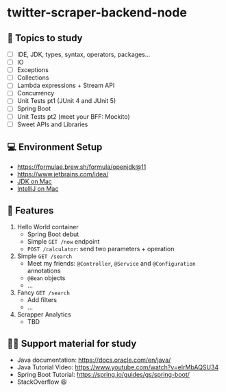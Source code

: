 # twitter-scraper-backend-node

## 🎯 Topics to study
- [ ] IDE, JDK, types, syntax, operators, packages...
- [ ] IO
- [ ] Exceptions
- [ ] Collections
- [ ] Lambda expressions + Stream API
- [ ] Concurrency
- [ ] Unit Tests pt1 (JUnit 4 and JUnit 5)
- [ ] Spring Boot
- [ ] Unit Tests pt2 (meet your BFF: Mockito)
- [ ] Sweet APIs and Libraries

## 💻 Environment Setup
- https://formulae.brew.sh/formula/openjdk@11
- https://www.jetbrains.com/idea/
- [JDK on Mac](https://mkyong.com/java/how-to-install-java-on-mac-osx/)
- [IntelliJ on Mac](https://devqa.io/brew-install-intellij/)

## 🔖 Features
1. Hello World container
    - Spring Boot debut
    - Simple `GET /now` endpoint
    - `POST /calculator`: send two parameters + operation
2. Simple `GET /search`
    - Meet my friends: `@Controller`, `@Service` and `@Configuration` annotations
    - `@Bean` objects
    - ...
3. Fancy `GET /search`
    - Add filters
    - ...
4. Scrapper Analytics   
    - TBD

## 🧑‍🎓 Support material for study
- Java documentation: https://docs.oracle.com/en/java/
- Java Tutorial Video: https://www.youtube.com/watch?v=eIrMbAQSU34
- Spring Boot Tutorial: https://spring.io/guides/gs/spring-boot/
- StackOverflow 😆
